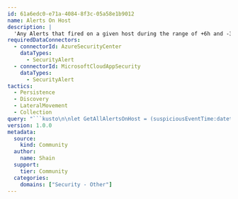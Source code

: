 ```yaml
---
id: 61a6edc0-e71a-4084-8f3c-05a58e1b9012
name: Alerts On Host
description: |
  'Any Alerts that fired on a given host during the range of +6h and -3d'
requiredDataConnectors:
  - connectorId: AzureSecurityCenter
    dataTypes:
      - SecurityAlert
  - connectorId: MicrosoftCloudAppSecurity
    dataTypes:
      - SecurityAlert
tactics:
  - Persistence
  - Discovery
  - LateralMovement
  - Collection
query: "```kusto\n\nlet GetAllAlertsOnHost = (suspiciousEventTime:datetime, v_Host:string){\n//-3d and +6h as some alerts fire after accumulation of events\nlet v_StartTime = suspiciousEventTime-3d;\nlet v_EndTime = suspiciousEventTime+6h;\nSecurityAlert\n| where TimeGenerated between (v_StartTime .. v_EndTime)\n// expand JSON properties\n| extend Extprop = parse_json(ExtendedProperties)\n| extend Computer = iff(isnotempty(toupper(tostring(Extprop[\"Compromised Host\"]))), toupper(tostring(Extprop[\"Compromised Host\"])), tostring(parse_json(Entities)[0].HostName))\n| where Computer contains v_Host\n| extend Account = iff(isnotempty(tolower(tostring(Extprop[\"User Name\"]))), tolower(tostring(Extprop[\"User Name\"])), tolower(tostring(Extprop[\"user name\"])))\n| extend IpAddress = tostring(parse_json(ExtendedProperties).[\"Client Address\"]) \n| project TimeGenerated, AlertName, Computer, Account, IpAddress, ExtendedProperties\n| extend timestamp = TimeGenerated, AccountCustomEntity = Account, HostCustomEntity = Computer, IPCustomEntity = IpAddress\n};\n// change datetime value and hostname value below\nGetAllAlertsOnHost(datetime('2019-01-20T10:02:51.000'), toupper(\"<hostname>\"))\n```"
version: 1.0.0
metadata:
  source:
    kind: Community
  author:
    name: Shain
  support:
    tier: Community
  categories:
    domains: ["Security - Other"]
---
```



